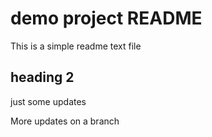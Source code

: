 # demo project README

This is a simple readme text file

## heading 2

just some updates

More updates on a branch